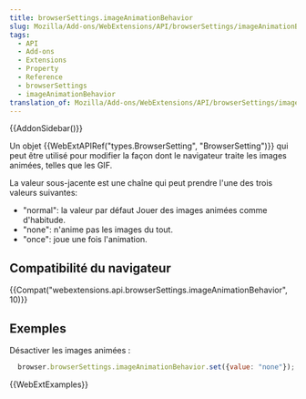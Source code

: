 ```yaml
---
title: browserSettings.imageAnimationBehavior
slug: Mozilla/Add-ons/WebExtensions/API/browserSettings/imageAnimationBehavior
tags:
  - API
  - Add-ons
  - Extensions
  - Property
  - Reference
  - browserSettings
  - imageAnimationBehavior
translation_of: Mozilla/Add-ons/WebExtensions/API/browserSettings/imageAnimationBehavior
---
```

{{AddonSidebar()}}

Un objet {{WebExtAPIRef("types.BrowserSetting", "BrowserSetting")}} qui peut être utilisé pour modifier la façon dont le navigateur traite les images animées, telles que les GIF.

La valeur sous-jacente est une chaîne qui peut prendre l'une des trois valeurs suivantes:

- "normal": la valeur par défaut Jouer des images animées comme d'habitude.
- "none": n'anime pas les images du tout.
- "once": joue une fois l'animation.

## Compatibilité du navigateur

{{Compat("webextensions.api.browserSettings.imageAnimationBehavior", 10)}}

## Exemples

Désactiver les images animées :

```js
  browser.browserSettings.imageAnimationBehavior.set({value: "none"});
```

{{WebExtExamples}}
